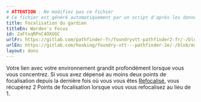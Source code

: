 ```yaml
---
# ATTENTION : Ne modifiez pas ce fichier
# Ce fichier est généré automatiquement par un script d'après les données du module Foundry VTT officiel et de sa traduction
title: Focalisation du gardien
titleEn: Warden's Focus
id: 2aFtxqRPnC4OXUGC
urlFr: https://gitlab.com/pathfinder-fr/foundryvtt-pathfinder2-fr/-/blob/master/data/feats/2aFtxqRPnC4OXUGC.htm
urlEn: https://gitlab.com/hooking/foundry-vtt---pathfinder-2e/-/blob/master/packs/data/feats.db/warden-s-focus.json
layout: dons
---
```

Votre lien avec votre environnement grandit profondément lorsque vous vous concentrez. Si vous avez dépensé au moins deux points de focalisation depuis la dernière fois où vous vous êtes [Refocalisé](../actions/refocaliser.md), vous récupérez 2 Points de focalisation lorsque vous vous refocalisez au lieu de 1.
